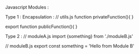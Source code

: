 Javascript Modules : 

Type 1 :
Encapsulation :
// utils.js
function privateFunction(){
}

export function publicFunction(){
}

Type 2 :
// moduleA.js
import {something} from './moduleB.js'

// moduleB.js
export const something = 'Hello from Module B'

